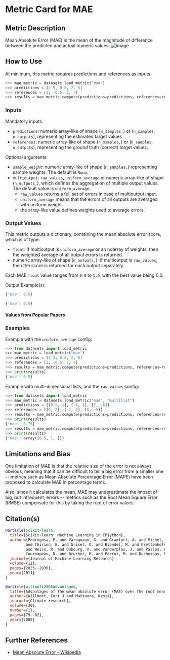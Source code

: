 # Metric Card for MAE


## Metric Description

Mean Absolute Error (MAE) is the mean of the magnitude of difference between the predicted and actual numeric values:
![image](https://user-images.githubusercontent.com/14205986/165824243-e1078dfd-489d-456c-a0da-cbaa28726220.png)


## How to Use

At minimum, this metric requires predictions and references as inputs.

```python
>>> mae_metric = datasets.load_metric("mae")
>>> predictions = [2.5, 0.0, 2, 8]
>>> references = [3, -0.5, 2, 7]
>>> results = mae_metric.compute(predictions=predictions, references=references)
```

### Inputs

Mandatory inputs: 
- `predictions`: numeric array-like of shape (`n_samples,`) or (`n_samples`, `n_outputs`), representing the estimated target values.
- `references`: numeric array-like of shape (`n_samples,`) or (`n_samples`, `n_outputs`), representing the ground truth (correct) target values.

Optional arguments:
- `sample_weight`: numeric array-like of shape (`n_samples,`) representing sample weights. The default is `None`.
- `multioutput`: `raw_values`, `uniform_average` or numeric array-like of shape (`n_outputs,`), which defines the aggregation of multiple output values. The default value is `uniform_average`.
  - `raw_values` returns a full set of errors in case of multioutput input.
  - `uniform_average` means that the errors of all outputs are averaged with uniform weight. 
  - the array-like value defines weights used to average errors.

### Output Values
This metric outputs a dictionary, containing the mean absolute error score, which is of type:
- `float`: if multioutput is `uniform_average` or an ndarray of weights, then the weighted average of all output errors is returned.
- numeric array-like of shape (`n_outputs,`): if multioutput is `raw_values`, then the score is returned for each output separately. 

Each MAE `float` value ranges from `0.0` to `1.0`, with the best value being 0.0.

Output Example(s):
```python
{'mae': 0.5}
```
```python
{'mae': 0.5}
```

#### Values from Popular Papers


### Examples

Example with the `uniform_average` config:
```python
>>> from datasets import load_metric
>>> mae_metric = load_metric("mae")
>>> predictions = [2.5, 0.0, 2, 8]
>>> references = [3, -0.5, 2, 7]
>>> results = mae_metric.compute(predictions=predictions, references=references)
>>> print(results)
{'mae': 0.5}
```

Example with multi-dimensional lists, and the `raw_values` config:
```python
>>> from datasets import load_metric
>>> mae_metric = datasets.load_metric("mae", "multilist")
>>> predictions = [[0.5, 1], [-1, 1], [7, -6]]
>>> references = [[0, 2], [-1, 2], [8, -5]]
>>> results = mae_metric.compute(predictions=predictions, references=references)
>>> print(results)
{'mae': 0.75}
>>> results = mae_metric.compute(predictions=predictions, references=references, multioutput='raw_values')
>>> print(results)
{'mae': array([0.5, 1. ])}
```

## Limitations and Bias
One limitation of MAE is that the relative size of the error is not always obvious, meaning that it can be difficult to tell a big error from a smaller one -- metrics such as Mean Absolute Percentage Error (MAPE) have been proposed to calculate MAE in percentage terms.

Also, since it calculates the mean, MAE may underestimate the impact of big, but infrequent, errors -- metrics such as the Root Mean Square Error (RMSE) compensate for this by taking the root of error values. 

## Citation(s)
```bibtex
@article{scikit-learn,
  title={Scikit-learn: Machine Learning in {P}ython},
  author={Pedregosa, F. and Varoquaux, G. and Gramfort, A. and Michel, V.
         and Thirion, B. and Grisel, O. and Blondel, M. and Prettenhofer, P.
         and Weiss, R. and Dubourg, V. and Vanderplas, J. and Passos, A. and
         Cournapeau, D. and Brucher, M. and Perrot, M. and Duchesnay, E.},
  journal={Journal of Machine Learning Research},
  volume={12},
  pages={2825--2830},
  year={2011}
}
```

```bibtex
@article{willmott2005advantages,
  title={Advantages of the mean absolute error (MAE) over the root mean square error (RMSE) in assessing average model performance},
  author={Willmott, Cort J and Matsuura, Kenji},
  journal={Climate research},
  volume={30},
  number={1},
  pages={79--82},
  year={2005}
}
```

## Further References
- [Mean Absolute Error - Wikipedia](https://en.wikipedia.org/wiki/Mean_absolute_error)
